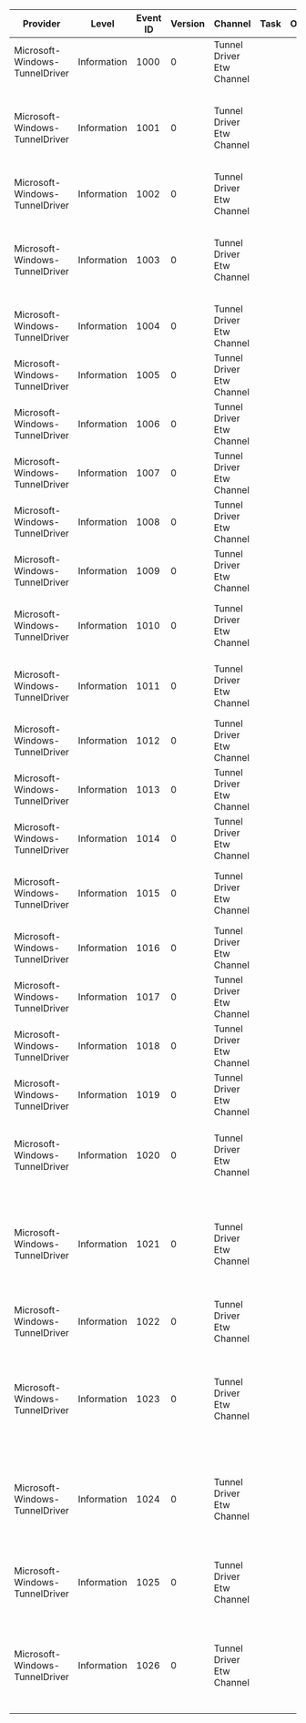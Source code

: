 Provider                        |  Level        |  Event ID  |  Version  |  Channel                    |  Task  |  Opcode  |  Keyword  |  Message
--------------------------------|---------------|------------|-----------|-----------------------------|--------|----------|-----------|----------------------------------------------------------------------------------------------------------------------------------------------------------------------------------
Microsoft-Windows-TunnelDriver  |  Information  |  1000      |  0        |  Tunnel Driver Etw Channel  |        |          |           |  Tunnel Driver of type {TunnelType} successfully initialized with index {Index}.
Microsoft-Windows-TunnelDriver  |  Information  |  1001      |  0        |  Tunnel Driver Etw Channel  |        |          |           |  Tunnel Driver of type {TunnelType} could not initialize. Windows Status Code {ErrorCode}, Tunnel Status Code {TunnelReasonCode}.
Microsoft-Windows-TunnelDriver  |  Information  |  1002      |  0        |  Tunnel Driver Etw Channel  |        |          |           |  Tunnel Driver Load: {TunnelType}. Status {ErrorCode}
Microsoft-Windows-TunnelDriver  |  Information  |  1003      |  0        |  Tunnel Driver Etw Channel  |        |          |           |  Tunnel Updated flag for Interface with index {Interface Index}, interface forwarding is{Forwarding}set, weakhostreceive is{WeakHostReceive}set.
Microsoft-Windows-TunnelDriver  |  Information  |  1004      |  0        |  Tunnel Driver Etw Channel  |        |          |           |  Tunnel received packet with incomplete inner IP header
Microsoft-Windows-TunnelDriver  |  Information  |  1005      |  0        |  Tunnel Driver Etw Channel  |        |          |           |  Could not find tunnel interface for packet.
Microsoft-Windows-TunnelDriver  |  Information  |  1006      |  0        |  Tunnel Driver Etw Channel  |        |          |           |  Packet filter on tunnel interface {Interface Index} is off. Dropping Packet.
Microsoft-Windows-TunnelDriver  |  Information  |  1007      |  0        |  Tunnel Driver Etw Channel  |        |          |           |  Packet failed integrity check on interface type {TunnelType} with index {Interface Index}.
Microsoft-Windows-TunnelDriver  |  Information  |  1008      |  0        |  Tunnel Driver Etw Channel  |        |          |           |  Non IPv6 Packet received on interface {Interface Index}.
Microsoft-Windows-TunnelDriver  |  Information  |  1009      |  0        |  Tunnel Driver Etw Channel  |        |          |           |  Could not find tunnel interface for truncated ICMP message.
Microsoft-Windows-TunnelDriver  |  Information  |  1010      |  0        |  Tunnel Driver Etw Channel  |        |          |           |  Could not find the source of the ICMP message on tunnel interface {Interface Index}.
Microsoft-Windows-TunnelDriver  |  Information  |  1011      |  0        |  Tunnel Driver Etw Channel  |        |          |           |  Failed to copy Buffer into MDL while generating ICMPv6 message on tunnel interface {Interface Index}.
Microsoft-Windows-TunnelDriver  |  Information  |  1012      |  0        |  Tunnel Driver Etw Channel  |        |          |           |  Completing the pause for tunnel interface {Interface Index}.
Microsoft-Windows-TunnelDriver  |  Information  |  1013      |  0        |  Tunnel Driver Etw Channel  |        |          |           |  Completing power notification for tunnel interface {Interface Index}.
Microsoft-Windows-TunnelDriver  |  Information  |  1014      |  0        |  Tunnel Driver Etw Channel  |        |          |           |  Tunnel interface {Interface Index} has media status set to {Media Status}.
Microsoft-Windows-TunnelDriver  |  Information  |  1015      |  0        |  Tunnel Driver Etw Channel  |        |          |           |  Tunnel interface {Interface Index} {ReadError} could not be read.NDIS returned status {ErrorCode}.
Microsoft-Windows-TunnelDriver  |  Information  |  1016      |  0        |  Tunnel Driver Etw Channel  |        |          |           |  Tunnel interface {Index} has unknown type {TunnelType}.
Microsoft-Windows-TunnelDriver  |  Information  |  1017      |  0        |  Tunnel Driver Etw Channel  |        |          |           |  Tunnel interface of type {TunnelType} with index {Index} has been {Interface Operation}.
Microsoft-Windows-TunnelDriver  |  Information  |  1018      |  0        |  Tunnel Driver Etw Channel  |        |          |           |  Teredo Tunnel offload {Teredo Flow Tuple} flow entry freed.
Microsoft-Windows-TunnelDriver  |  Information  |  1019      |  0        |  Tunnel Driver Etw Channel  |        |          |           |  Teredo WFP receive path worker has NULL clone list.
Microsoft-Windows-TunnelDriver  |  Information  |  1020      |  0        |  Tunnel Driver Etw Channel  |        |          |           |  Skipped offload flow creation for non-Teredo address pair.Local {Local Ipv6 Address} Remote {Remote IPv6 Address}.
Microsoft-Windows-TunnelDriver  |  Information  |  1021      |  0        |  Tunnel Driver Etw Channel  |        |          |           |  Teredo Wfp created IPv4 flow with following parameters.LocalV4:{Source IPv4 Address} RemoteV4:{Destination IPv4 Address} LocalPort:{Source Port} RemotePort:{Destination Port}.
Microsoft-Windows-TunnelDriver  |  Information  |  1022      |  0        |  Tunnel Driver Etw Channel  |        |          |           |  Teredo Wfp registration occured with status {NT Status}.
Microsoft-Windows-TunnelDriver  |  Information  |  1023      |  0        |  Tunnel Driver Etw Channel  |        |          |           |  Teredo Wfp created V6 flow with status {NT Status} following parameters.LocalV4:{Local IPv4 Address} RemoteV4:{Remote IPv4 Address} LocalV6:{Local IPv6} RemoteV6:{Remote IPv6}.
Microsoft-Windows-TunnelDriver  |  Information  |  1024      |  0        |  Tunnel Driver Etw Channel  |        |          |           |  Tunnel type {TunnelType} with index {Tunnel Interface Index} has IPv4 address {IPv4 Address} now {Yes or No} associated with physical interface with index {Interface Index}.
Microsoft-Windows-TunnelDriver  |  Information  |  1025      |  0        |  Tunnel Driver Etw Channel  |        |          |           |  Tunnel type {TunnelType} offloaded {Offloaded Nbl Count} NBLs, Could not offload {Returned Nbl Count} NBLs
Microsoft-Windows-TunnelDriver  |  Information  |  1026      |  0        |  Tunnel Driver Etw Channel  |        |          |           |  Tunnel Type {TunnelType} with index {Interface Index} is in an invalid device state such as not opened or being closed.{Dropped Nbl Count} NBLs could not be sent.